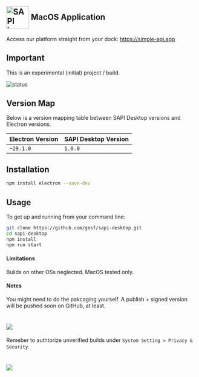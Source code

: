 ## <img src="http://simple-api.app/assets/logo.png" width="60px" align="center" alt="SAPI icon"> MacOS Application

Access our platform straight from your dock: https://simple-api.app

## Important

This is an experimental (initial) project / build.

<img src="https://img.shields.io/badge/Status-%20Ready%20for%20Awesome-red.svg" alt="status">

## Version Map

Below is a version mapping table between SAPI Desktop versions and Electron versions.

| Electron Version | SAPI Desktop Version |
|------------------|----------------------|
| `~29.1.0`        | `1.0.0`              |

## Installation

```sh
npm install electron --save-dev
```

## Usage

To get up and running from your command line:

```sh
git clone https://github.com/gesf/sapi-desktop.git
cd sapi-desktop
npm install
npm run start
```

#### Limitations

Builds on other OSs neglected. MacOS tested only.

#### Notes

You might need to do the pakcaging yourself.
A publish + signed version will be pushed soon on GitHub, at least.

# <img src="https://simple-api.app/assets/sapi-dock.png" align="center">

Remeber to authtorize unverified builds under `System Setting > Privacy & Security`.

# <img src="https://simple-api.app/assets/security-accept-open.png" align="center">
